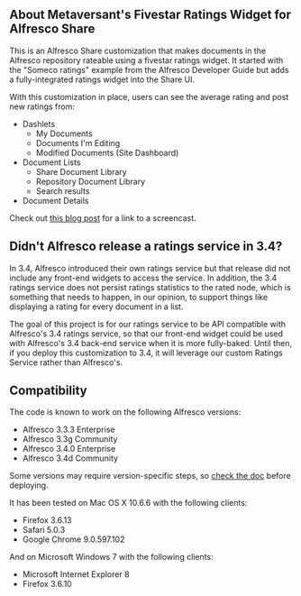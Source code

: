 ## About Metaversant's Fivestar Ratings Widget for Alfresco Share ##

This is an Alfresco Share customization that makes documents in the Alfresco repository rateable using a fivestar ratings widget. It started with the "Someco ratings" example from the Alfresco Developer Guide but adds a fully-integrated ratings widget into the Share UI.

With this customization in place, users can see the average rating and post new ratings from:
  * Dashlets
    * My Documents
    * Documents I'm Editing
    * Modified Documents (Site Dashboard)
  * Document Lists
    * Share Document Library
    * Repository Document Library
    * Search results
  * Document Details

Check out [this blog post](http://ecmarchitect.com/archives/2011/02/17/1296) for a link to a screencast.

## Didn't Alfresco release a ratings service in 3.4? ##

In 3.4, Alfresco introduced their own ratings service but that release did not include any front-end widgets to access the service. In addition, the 3.4 ratings service does not persist ratings statistics to the rated node, which is something that needs to happen, in our opinion, to support things like displaying a rating for every document in a list.

The goal of this project is for our ratings service to be API compatible with Alfresco's 3.4 ratings service, so that our front-end widget could be used with Alfresco's 3.4 back-end service when it is more fully-baked. Until then, if you deploy this customization to 3.4, it will leverage our custom Ratings Service rather than Alfresco's.

## Compatibility ##

The code is known to work on the following Alfresco versions:
  * Alfresco 3.3.3 Enterprise
  * Alfresco 3.3g Community
  * Alfresco 3.4.0 Enterprise
  * Alfresco 3.4d Community

Some versions may require version-specific steps, so [check the doc](http://code.google.com/p/alfresco-fivestar-ratings/wiki/Installation) before deploying.

It has been tested on Mac OS X 10.6.6 with the following clients:
  * Firefox 3.6.13
  * Safari 5.0.3
  * Google Chrome 9.0.597.102

And on Microsoft Windows 7 with the following clients:
  * Microsoft Internet Explorer 8
  * Firefox 3.6.10